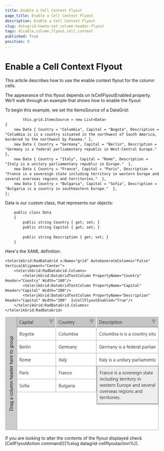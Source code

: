 ```yaml
---
title: Enable a Cell Context Flyout
page_title: Enable a Cell Context Flyout
description: Enable a Cell Context Flyout
slug: datagrid-howto-set-column-header-flyout
tags: disable,column,flyout,cell,context
published: True
position: 0
---
```


# Enable a Cell Context Flyout

This article describes how to use the enable context flyout for the column cells. 

The appearance of this flyout depends on IsCellFlyoutEnabled property. We’ll walk through an example that shows how to enable the flyout:

To begin this example, we set the ItemsSource of a DataGrid:

            this.grid.ItemsSource = new List<Data>
    {
        new Data { Country = "Columbia", Capital = "Bogota", Description = "Columbia is is a country situated in the northwest of South America, bordered to the northwest by Panama." },
        new Data { Country = "Germany", Capital = "Berlin", Description = "Germany is a federal parliamentary republic in West-Central Europe." },
        new Data { Country = "Italy", Capital = "Rome", Description = "Italy is a unitary parliamentary republic in Europe."  },
        new Data { Country = "France", Capital = "Paris", Description = "France is a sovereign state including territory in western Europe and several overseas regions and territories."  },
        new Data { Country = "Bulgaria", Capital = "Sofia", Description = "Bulgaria is a country in southeastern Europe."  },
    };



Data is our custom class, that represents our objects:

        public class Data
        {
            public string Country { get; set; }
            public string Capital { get; set; }

            public string Description { get; set; }
        }

Here's the XAML definition:

	<telerikGrid:RadDataGrid x:Name="grid" AutoGenerateColumns="False"  VerticalAlignment="Center">
	    <telerikGrid:RadDataGrid.Columns>
	        <telerikGrid:DataGridTextColumn PropertyName="Country" Header="Country" Width="100"/>
	        <telerikGrid:DataGridTextColumn PropertyName="Capital" Header="Capital" Width="200"/>
 			<telerikGrid:DataGridTextColumn PropertyName="Description" Header="Capital" Width="200"  IsCellFlyoutEnabled="True"/>
	    </telerikGrid:RadDataGrid.Columns>
	</telerikGrid:RadDataGrid>

![Data Grid Cell-Flyout](images/datagrid-howto-set-cell-flyout.png)

If you are looking to alter the contents of the flyout displayed check [CellFlyoutAction command]({%slug datagrid-cellflyoutaction%}).

